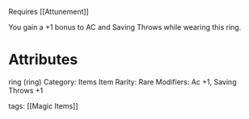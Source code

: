 Requires [[Attunement]]

You gain a +1 bonus to AC and Saving Throws while wearing this ring.

# Attributes
ring (ring)
Category: Items
Item Rarity: Rare
Modifiers: Ac +1, Saving Throws +1

tags: [[Magic Items]]
